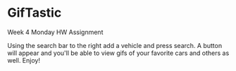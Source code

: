 # GifTastic
Week 4 Monday HW Assignment

Using the search bar to the right add a vehicle and press search. A button will appear and you'll be able to view gifs of your favorite cars and others as well. Enjoy!
